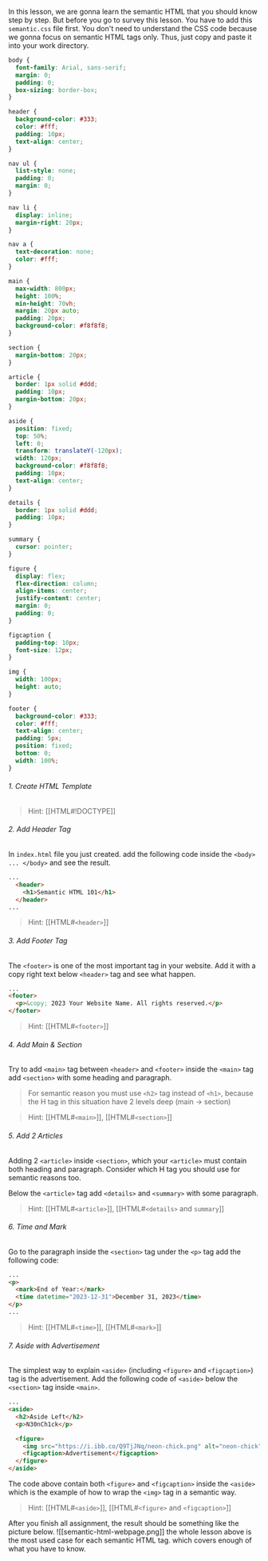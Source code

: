 In this lesson, we are gonna learn the semantic HTML that you should know step by step. But before you go to survey this lesson. You have to add this `semantic.css` file first. You don't need to understand the CSS code because we gonna focus on semantic HTML tags only. Thus, just copy and paste it into your work directory.

```css
body {
  font-family: Arial, sans-serif;
  margin: 0;
  padding: 0;
  box-sizing: border-box;
}

header {
  background-color: #333;
  color: #fff;
  padding: 10px;
  text-align: center;
}

nav ul {
  list-style: none;
  padding: 0;
  margin: 0;
}

nav li {
  display: inline;
  margin-right: 20px;
}

nav a {
  text-decoration: none;
  color: #fff;
}

main {
  max-width: 800px;
  height: 100%;
  min-height: 70vh;
  margin: 20px auto;
  padding: 20px;
  background-color: #f8f8f8;
}

section {
  margin-bottom: 20px;
}

article {
  border: 1px solid #ddd;
  padding: 10px;
  margin-bottom: 20px;
}

aside {
  position: fixed;
  top: 50%;
  left: 0;
  transform: translateY(-120px);
  width: 120px;
  background-color: #f8f8f8;
  padding: 10px;
  text-align: center;
}

details {
  border: 1px solid #ddd;
  padding: 10px;
}

summary {
  cursor: pointer;
}

figure {
  display: flex;
  flex-direction: column;
  align-items: center;
  justify-content: center;
  margin: 0;
  padding: 0;
}

figcaption {
  padding-top: 10px;
  font-size: 12px;
}

img {
  width: 100px;
  height: auto;
}

footer {
  background-color: #333;
  color: #fff;
  text-align: center;
  padding: 5px;
  position: fixed;
  bottom: 0;
  width: 100%;
}
```

###### 1. Create HTML Template
>Hint: [[HTML#!DOCTYPE]]

###### 2. Add Header Tag
In `index.html` file you just created. add the following code inside the `<body> ... </body>` and see the result.
```html
...
  <header>
    <h1>Semantic HTML 101</h1>
  </header>
...
```

>Hint: [[HTML#`<header>`]]
###### 3. Add Footer Tag
The `<footer>` is one of the most important tag in your website. Add it with a copy right text below `<header>` tag and see what happen.
```html
...
<footer>
  <p>&copy; 2023 Your Website Name. All rights reserved.</p>
</footer>
```

>Hint: [[HTML#`<footer>`]]

###### 4. Add Main & Section
Try to add `<main>` tag between `<header>` and `<footer>` inside the `<main>` tag add `<section>` with some heading and paragraph.

>For semantic reason you must use `<h2>` tag instead of `<h1>`, because the H tag in this situation have 2 levels deep (main -> section)

>Hint: [[HTML#`<main>`]], [[HTML#`<section>`]]

###### 5. Add 2 Articles
Adding 2  `<article>` inside `<section>`, which your `<article>` must contain both heading and paragraph. Consider which H tag you should use for semantic reasons too.

Below the `<article>` tag add `<details>` and `<summary>` with some paragraph.

>Hint: [[HTML#`<article>`]], [[HTML#`<details>` and `summary`]]

###### 6. Time and Mark
Go to the paragraph inside the `<section>` tag under the `<p>` tag add the following code:
```html
...
<p>
  <mark>End of Year:</mark>
  <time datetime="2023-12-31">December 31, 2023</time>
</p>
...
```

>Hint: [[HTML#`<time>`]], [[HTML#`<mark>`]]

###### 7. Aside with Advertisement
The simplest way to explain `<aside>` (including `<figure>` and `<figcaption>`) tag is the advertisement. Add the following code of `<aside>` below the `<section>` tag inside `<main>`.
```html
...
<aside>
  <h2>Aside Left</h2>
  <p>N30nCh1ck</p>

  <figure>
    <img src="https://i.ibb.co/Q9TjJNq/neon-chick.png" alt="neon-chick" />
    <figcaption>Advertisement</figcaption>
  </figure>
</aside>
```

The code above contain both `<figure>` and `<figcaption>` inside the `<aside>` which is the example of how to wrap the `<img>` tag in a semantic way.

>Hint: [[HTML#`<aside>`]], [[HTML#`<figure>` and `<figcaption>`]]

After you finish all assignment, the result should be something like the picture below.
![[semantic-html-webpage.png]]
the whole lesson above is the most used case for each semantic HTML tag. which covers enough of what you have to know.
